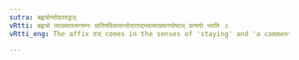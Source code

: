 ```yaml
---
sutra: बह्वचोन्तोदात्ताट्ठञ्
vRtti: बह्वचो व्याख्यातव्यनाम्नः प्रातिपदिकादन्तोदात्ताद्भवव्याख्यानयोष्ठञ् प्रत्ययो भवति ॥
vRtti_eng: The affix ठञ् comes in the senses of 'staying' and 'a commentary', after a polysyllabic word having _udatta_ on the final, (the word being the name of a thing to be explained).

---
```

